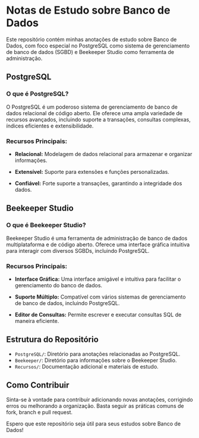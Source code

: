 # Notas de Estudo sobre Banco de Dados

Este repositório contém minhas anotações de estudo sobre Banco de Dados, com foco especial no PostgreSQL como sistema de gerenciamento de banco de dados (SGBD) e Beekeeper Studio como ferramenta de administração.

## PostgreSQL

### O que é PostgreSQL?

O PostgreSQL é um poderoso sistema de gerenciamento de banco de dados relacional de código aberto. Ele oferece uma ampla variedade de recursos avançados, incluindo suporte a transações, consultas complexas, índices eficientes e extensibilidade.

### Recursos Principais:

- **Relacional:** Modelagem de dados relacional para armazenar e organizar informações.
  
- **Extensível:** Suporte para extensões e funções personalizadas.

- **Confiável:** Forte suporte a transações, garantindo a integridade dos dados.

## Beekeeper Studio

### O que é Beekeeper Studio?

Beekeeper Studio é uma ferramenta de administração de banco de dados multiplataforma e de código aberto. Oferece uma interface gráfica intuitiva para interagir com diversos SGBDs, incluindo PostgreSQL.

### Recursos Principais:

- **Interface Gráfica:** Uma interface amigável e intuitiva para facilitar o gerenciamento do banco de dados.

- **Suporte Múltiplo:** Compatível com vários sistemas de gerenciamento de banco de dados, incluindo PostgreSQL.

- **Editor de Consultas:** Permite escrever e executar consultas SQL de maneira eficiente.

## Estrutura do Repositório

- `PostgreSQL/`: Diretório para anotações relacionadas ao PostgreSQL.
- `Beekeeper/`: Diretório para informações sobre o Beekeeper Studio.
- `Recursos/`: Documentação adicional e materiais de estudo.

## Como Contribuir

Sinta-se à vontade para contribuir adicionando novas anotações, corrigindo erros ou melhorando a organização. Basta seguir as práticas comuns de fork, branch e pull request.

Espero que este repositório seja útil para seus estudos sobre Banco de Dados!
